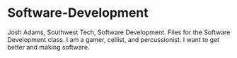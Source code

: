 # Software-Development
Josh Adams, Southwest Tech, Software Development.
Files for the Software Development class.
I am a gamer, cellist, and percussionist.
I want to get better and making software.
